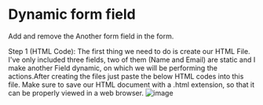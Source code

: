 # Dynamic form field

 Add and remove the Another form field in the form.

 Step 1 (HTML Code):
The first thing we need to do is create our HTML File. I've only included three fields, two of them (Name and Email) are static and I make another Field dynamic, on which we will be performing the actions.After creating the files just paste the below HTML codes into this file. Make sure to save our HTML document with a .html extension, so that it can be properly viewed in a web browser.
![image](https://github.com/Pragyakumari-16/Readme-file-Project/assets/158126030/72883103-d759-4855-8190-79c64da1b4c9)


